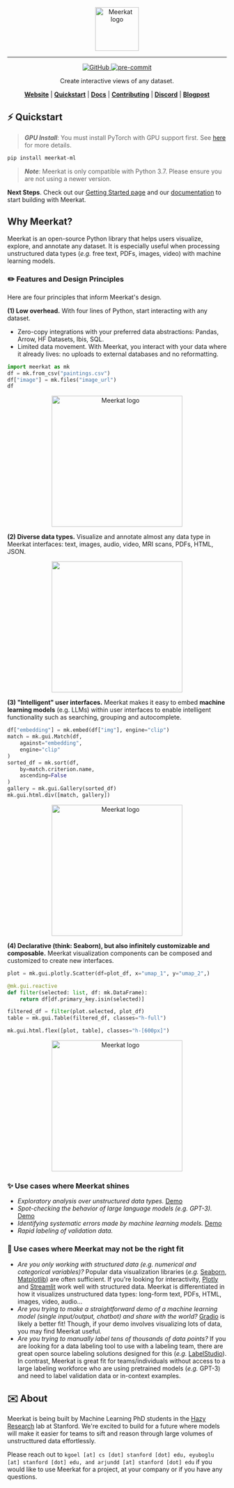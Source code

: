 <div align="center">
    <img src="docs/assets/meerkat_banner.png" height=100 alt="Meerkat logo"/>

---

<!-- 
![GitHub Workflow Status](https://github.com/HazyResearch/meerkat/actions/workflows/.github/workflows/ci.yml/badge.svg)
 -->
[
![GitHub](https://img.shields.io/github/license/HazyResearch/meerkat)
](https://img.shields.io/github/license/HazyResearch/meerkat)
[
![pre-commit](https://img.shields.io/badge/pre--commit-enabled-brightgreen?logo=pre-commit&logoColor=white)
](https://github.com/pre-commit/pre-commit)

Create interactive views of any dataset.

[**Website**](http://meerkat.wiki)
| [**Quickstart**](http://meerkat.wiki/docs/start/quickstart-df.html)
| [**Docs**](http://meerkat.wiki/docs/index.html)
| [**Contributing**](CONTRIBUTING.md)
| [**Discord**](https://discord.gg/pw8E4Q26Tq)
| [**Blogpost**](https://hazyresearch.stanford.edu/blog/2023-03-01-meerkat)

</div>


## ⚡️ Quickstart

> **_GPU Install_**: You must install PyTorch with GPU support first. See [here](https://pytorch.org/get-started/locally/) for more details.

```bash
pip install meerkat-ml
```
> **_Note_**: Meerkat is only compatible with Python 3.7. Please ensure you are not using a newer version.

<!-- ```bash
pip install "meerkat-ml @ git+https://github.com/robustness-gym/meerkat@clever-dev"
```  -->
<!-- 
> **_Optional Dependencies_**: some parts of Meerkat rely on optional dependencies e.g. audio processing may rely on utilities from `torchaudio`. See  -->
<!-- 
Then try one of our demos,

```bash
mk demo tutorial-image-gallery --copy
```

Explore the code for this demo in `tutorial-image-gallery.py`. To see a full list of demos, use `mk demo --help`.  -->

**Next Steps**.
Check out our [Getting Started page](http://meerkat.wiki/docs/start/quickstart-df.html) and our [documentation](http://meerkat.wiki/docs/index.html) to start building with Meerkat.

## Why Meerkat?

Meerkat is an open-source Python library that helps users visualize, explore, and annotate any dataset. It is especially useful when processing unstructured data types (_e.g._ free text, PDFs, images, video) with machine learning models. 

### ✏️ Features and Design Principles

Here are four principles that inform Meerkat's design.

**(1) Low overhead.**  With four lines of Python, start interacting with any dataset. 
- Zero-copy integrations with your preferred data abstractions: Pandas, Arrow, HF Datasets, Ibis, SQL.
- Limited data movement. With Meerkat, you interact with your data where it already lives: no uploads to external databases and no reformatting.

```python
import meerkat as mk
df = mk.from_csv("paintings.csv")
df["image"] = mk.files("image_url")
df
```

<div align="center">
  <img src="website/static/dataframe-demo.gif" height=300 alt="Meerkat logo"/>
</div>


**(2) Diverse data types.** Visualize and annotate almost any data type in Meerkat interfaces: text, images, audio, video, MRI scans, PDFs, HTML, JSON. 

<div align="center">
	<img src="website/static/data-types.gif" height=300 alt=""/>
</div>


**(3) "Intelligent" user interfaces.** Meerkat makes it easy to embed **machine learning models** (e.g. LLMs) within user interfaces to enable intelligent functionality such as searching, grouping and autocomplete. 

```python
df["embedding"] = mk.embed(df["img"], engine="clip")
match = mk.gui.Match(df,
	against="embedding",
	engine="clip"
)
sorted_df = mk.sort(df,
	by=match.criterion.name,
	ascending=False
)
gallery = mk.gui.Gallery(sorted_df)
mk.gui.html.div([match, gallery])
```

<div align="center">
	<img src="website/static/interact-demo.gif" height=300 alt="Meerkat logo"/>
</div>

**(4) Declarative (think: Seaborn), but also infinitely customizable and composable.**
Meerkat visualization components can be composed and customized to create new interfaces. 

```python
plot = mk.gui.plotly.Scatter(df=plot_df, x="umap_1", y="umap_2",)

@mk.gui.reactive
def filter(selected: list, df: mk.DataFrame):
    return df[df.primary_key.isin(selected)]

filtered_df = filter(plot.selected, plot_df)
table = mk.gui.Table(filtered_df, classes="h-full")

mk.gui.html.flex([plot, table], classes="h-[600px]") 
```

<div align="center">
	<img src="website/static/compose.gif" height=300 alt="Meerkat logo"/>
</div>


### ✨ Use cases where Meerkat shines
- _Exploratory analysis over unstructured data types._ [Demo](https://www.youtube.com/watch?v=a8FBT33QACQ)
- _Spot-checking the behavior of large language models (e.g. GPT-3)._  [Demo](https://www.youtube.com/watch?v=3ItA70qoe-o)
- _Identifying systematic errors made by machine learning models._ [Demo](https://youtu.be/4Kk_LZbNWNs)
- _Rapid labeling of validation data._

### 🤔 Use cases where Meerkat may not be the right fit

- _Are you only working with structured data (e.g. numerical and categorical variables)?_ Popular data visualization libraries (_e.g._ [Seaborn](https://seaborn.pydata.org/), [Matplotlib](https://matplotlib.org/)) are often sufficient. If you're looking for interactivity, [Plotly](https://plotly.com/) and [Streamlit](https://streamlit.io/) work well with structured data. Meerkat is differentiated in how it visualizes unstructured data types: long-form text, PDFs, HTML, images, video, audio...  
- _Are you trying to make a straightforward demo of a machine learning model (single input/output, chatbot) and share with the world?_ [Gradio](https://gradio.app/) is likely a better fit! Though, if your demo involves visualizing lots of data, you may find Meerkat useful.
- _Are you trying to manually label tens of thousands of data points?_  If you are looking for a data labeling tool to use with a labeling team, there are great open source labeling solutions designed for this (_e.g._ [LabelStudio](https://labelstud.io/)). In contrast, Meerkat is great fit for teams/individuals without access to a large labeling workforce who are using pretrained models (_e.g._ GPT-3) and need to label validation data or in-context examples.




<!-- Our goal is to make foundation models a more reliable
software abstraction for processing unstructured datasets.
[Read our blogpost to learn more.](https://hazyresearch.stanford.edu/blog/2023-03-01-meerkat)
 -->



## ✉️ About

Meerkat is being built by Machine Learning PhD students in the [Hazy Research](https://hazyresearch.stanford.edu) lab at Stanford. We're excited to build for a future where models will make it easier for teams to sift and reason through large volumes of unstructtured data effortlessly. 

Please reach out to `kgoel [at] cs [dot] stanford [dot] edu, eyuboglu [at] stanford [dot] edu, and arjundd [at] stanford [dot] edu` if you would like to use Meerkat for a project, at your company or if you have any questions.